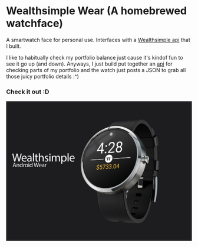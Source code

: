 # Wealthsimple Wear (A homebrewed watchface)
A smartwatch face for personal use. Interfaces with a [Wealthsimple api](https://github.com/Jspsun/UnofficialWealthsimpleApi) that I built.
  
I like to habitually check my portfolio balance just cause it's kindof fun to see it go up (and down).
Anyways, I just build put together an [api](https://github.com/Jspsun/UnofficialWealthsimpleApi) for checking parts of my portfolio and the watch just posts a JSON to grab all those juicy portfolio details :^)

### Check it out :D
![Look at that beautiful mockup](https://github.com/Jspsun/WealthsimpleWear/blob/mockup/Imgs/watchMockup.jpg?raw=true)
